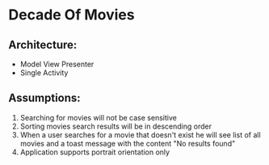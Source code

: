 # Decade Of Movies

## Architecture:
- Model View Presenter
- Single Activity

## Assumptions:
1. Searching for movies will not be case sensitive
2. Sorting movies search results will be in descending order
3. When a user searches for a movie that doesn't exist he will see list of all movies and a toast message with the content "No results found"
4. Application supports portrait orientation only